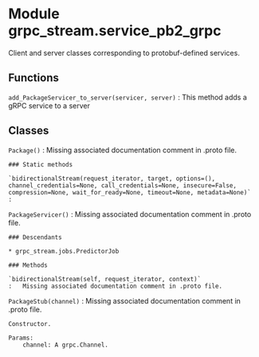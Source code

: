 Module grpc_stream.service_pb2_grpc
===================================
Client and server classes corresponding to protobuf-defined services.

Functions
---------

    
`add_PackageServicer_to_server(servicer, server)`
:   This method adds a gRPC service to a server

Classes
-------

`Package()`
:   Missing associated documentation comment in .proto file.

    ### Static methods

    `bidirectionalStream(request_iterator, target, options=(), channel_credentials=None, call_credentials=None, insecure=False, compression=None, wait_for_ready=None, timeout=None, metadata=None)`
    :

`PackageServicer()`
:   Missing associated documentation comment in .proto file.

    ### Descendants

    * grpc_stream.jobs.PredictorJob

    ### Methods

    `bidirectionalStream(self, request_iterator, context)`
    :   Missing associated documentation comment in .proto file.

`PackageStub(channel)`
:   Missing associated documentation comment in .proto file.

    Constructor.
    
    Params:
        channel: A grpc.Channel.